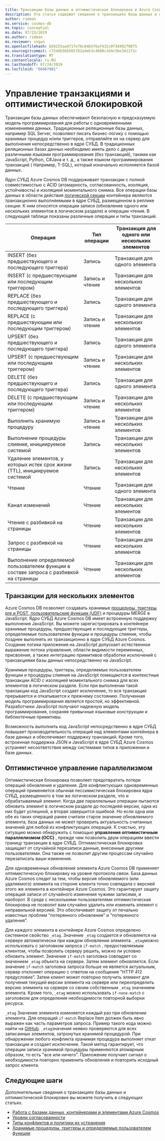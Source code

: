 ```yaml
---
title: Транзакции базы данных и оптимистическая блокировка в Azure Cosmos DB
description: Эта статья содержит сведения о транзакциях базы данных и оптимистической блокировке в Azure Cosmos DB
author: rimman
ms.service: cosmos-db
ms.topic: conceptual
ms.date: 07/23/2019
ms.author: rimman
ms.reviewer: sngun
ms.openlocfilehash: b58255aa471fe78c84b5f6a7432c0f3d402f0875
ms.sourcegitcommit: c72ddb56b5657b2adeb3c4608c3d4c56e3421f2c
ms.translationtype: MT
ms.contentlocale: ru-RU
ms.lasthandoff: 07/24/2019
ms.locfileid: "68467901"
---
```

# <a name="transactions-and-optimistic-concurrency-control"></a>Управление транзакциями и оптимистической блокировкой

Транзакции базы данных обеспечивают безопасную и предсказуемую модель программирования для работы с одновременными изменениями данных. Традиционные реляционные базы данных, например SQL Server, позволяют писать бизнес-логику с помощью хранимых процедур и/или триггеров, отправляйте их на сервер для выполнения непосредственно в ядре СУБД. В традиционных реляционных базах данных необходимо иметь дело с двумя различными языками программирования (без транзакций), такими как JavaScript, Python, C#Java и т. д., а также языком программирования транзакций ( Например, T-SQL), который изначально исполняется базой данных.

Ядро СУБД Azure Cosmos DB поддерживает транзакции с полной совместимостью с ACID (атомарность, согласованность, изоляция, устойчивость) и изоляцией моментального снимка. Все операции базы данных в области действия [логической секции](partition-data.md) контейнера являются транзакционно выполняемыми в ядре СУБД, размещенном в реплике секции. К ним относятся операции записи (обновление одного или нескольких элементов в логическом разделе) и операции чтения. В следующей таблице показаны различные операции и типы транзакций.

| **Операция**  | **Тип операции** | **Транзакция для одного или нескольких элементов** |
|---------|---------|---------|
| INSERT (без предшествующего и последующего триггера) | Запись | Транзакция для одного элемента |
| INSERT (с предшествующим или последующим триггером) | Запись и чтение | Транзакции для нескольких элементов |
| REPLACE (без предшествующего и последующего триггера) | Запись | Транзакция для одного элемента |
| REPLACE (с предшествующим или последующим триггером) | Запись и чтение | Транзакции для нескольких элементов |
| UPSERT (без предшествующего и последующего триггера) | Запись | Транзакция для одного элемента |
| UPSERT (с предшествующим или последующим триггером) | Запись и чтение | Транзакции для нескольких элементов |
| DELETE (без предшествующего и последующего триггера) | Запись | Транзакция для одного элемента |
| DELETE (с предшествующим или последующим триггером) | Запись и чтение | Транзакции для нескольких элементов |
| Выполнить хранимую процедуру | Запись и чтение | Транзакции для нескольких элементов |
| Выполнение процедуры слияния, инициируемое системой | Запись | Транзакции для нескольких элементов |
| Удаление элементов, у которых истек срок жизни (TTL), инициируемое системой | Запись | Транзакции для нескольких элементов |
| Чтение | Чтение | Транзакция для одного элемента |
| Канал изменений | Чтение | Транзакции для нескольких элементов |
| Чтение с разбивкой на страницы | Чтение | Транзакции для нескольких элементов |
| Запрос с разбивкой на страницы | Чтение | Транзакции для нескольких элементов |
| Выполнение определяемой пользователем функции в составе запроса с разбивкой на страницы | Чтение | Транзакции для нескольких элементов |

## <a name="multi-item-transactions"></a>Транзакции для нескольких элементов

Azure Cosmos DB позволяет создавать хранимые [процедуры, триггеры pre и POST, пользовательские функции (UDF)](stored-procedures-triggers-udfs.md) и процедуры MERGE в JavaScript. Ядро СУБД Azure Cosmos DB имеет встроенную поддержку выполнения JavaScript. Вы можете зарегистрировать в контейнере хранимые процедуры, предшествующие и последующие триггеры, определяемые пользователем функции и процедуры слияния, чтобы позднее выполнять их транзакционно в ядре СУБД Azure Cosmos. Создание логики приложения на JavaScript допускает естественное выражение потока управления, области видимости переменных, присвоения, а также интеграцию примитивов обработки исключений с транзакциями базы данных непосредственно на JavaScript.

Хранимые процедуры, триггеры, определяемые пользователем функции и процедуры слияния на JavaScript помещаются в контекстные транзакции ACID с изоляцией моментального снимка для всех элементов в логическом разделе. Если при выполнении такой транзакции код JavaScript создает исключение, то вся транзакция прерывается и откатывается к прежнему состоянию. Полученная модель программирования является простой, но эффективной. Разработчики JavaScript получают надежную модель программирования, сохраняя привычные языковые конструкции и библиотечные примитивы.

Возможность выполнить код JavaScript непосредственно в ядре СУБД повышает производительность операций над элементами контейнера в базе данных и обеспечивает поддержку транзакций. Кроме того, встроенная поддержка JSON и JavaScript в ядре СУБД Azure Cosmos устраняет несоответствия между системами типов в приложении и базе данных.

## <a name="optimistic-concurrency-control"></a>Оптимистичное управление параллелизмом 

Оптимистическая блокировка позволяет предотвратить потери операций обновления и удаления. Для конфликтующих одновременных операций применяется обычная пессимистическая блокировка ядра СУБД, размещенного в том же логическом разделе, что и обрабатываемый элемент. Когда две параллельные операции пытаются обновить элемент в логическом разделе до последней версии, одна из них будет успешной, а вторая завершится ошибкой. Но если одна или обе из таких операций ранее считали старое значение обновляемого элемента, база данных не может проверить актуальность считанных значений для любой из конфликтующих операций. К счастью, эту ситуацию можно обнаружить с помощью **управления оптимистичным параллелизмом (OCC)** , прежде чем позволить двум операциям ввести границу транзакции в ядре СУБД. Оптимистическая блокировка защищает от случайной перезаписи данные, внесенные другими пользователями. Она также не позволит другим процессам случайно перезаписать ваши изменения.

Для одновременных обновлений элемента Azure Cosmos DB применяет оптимистическую блокировку на уровне протокола связи. База данных Azure Cosmos следит за тем, чтобы версия обновляемого (или удаляемого) элемента на стороне клиента точно совпадала с версией этого же элемента в контейнере Azure Cosmos. Это гарантирует защиту операций записи от случайного изменения чужими записями, и наоборот. В среде с несколькими пользователями оптимистическая блокировка не позволит вам случайно удалить или изменить элемент с неправильной версией. Это обеспечивает защиту от печально известных проблем "потерянного обновления" и "потерянного удаления".

Для каждого элемента в контейнере Azure Cosmos определено системное свойство `_etag`. Значение `_etag` создается и обновляется на сервере автоматически при каждом обновлении элемента. `_etag`можно использовать с заголовком запроса `if-match` , предоставляемым клиентом, чтобы позволить серверу решить, можно ли условно обновить элемент. Значение `if-match` заголовка совпадает со значением `_etag` объекта на сервере. Затем элемент обновляется. Если значение `if-match` заголовка запроса больше не является актуальным, сервер отклоняет операцию с ответом на сообщение "HTTP 412 предусловие". Затем клиент может повторно получить элемент для получения текущей версии элемента на сервере или переопределить версию элемента на сервере со своим собственным `_etag` значением элемента. Кроме того, `_etag` можно использовать `if-none-match` с заголовком для определения необходимости повторной выборки ресурса. 

`_etag` Значение элемента изменяется каждый раз при обновлении элемента. Для операций `if-match` Replace Item должен быть явно выражен как часть параметров запроса. Пример такого кода можно найти на [GitHub](https://github.com/Azure/azure-documentdb-dotnet/blob/master/samples/code-samples/DocumentManagement/Program.cs#L398-L446). `_etag`значения неявно проверяются для всех записанных элементов, затронутых хранимой процедурой. При обнаружении любого конфликта хранимая процедура выполняет откат транзакции и создает исключение. Такой метод гарантирует, что операции записи хранимой процедуры применяются атомарным образом, то есть "все или ничего". Приложение получает сигнал о необходимости повторно применить обновления и повторить исходный запрос клиента.

## <a name="next-steps"></a>Следующие шаги

Дополнительные сведения о транзакциях базы данных и оптимистической блокировке вы можете получить в следующих статьях.

- [Работа с базами данных, контейнерами и элементами Azure Cosmos](databases-containers-items.md)
- [Уровни согласованности](consistency-levels.md)
- [Типы конфликтов и политики их устранения](conflict-resolution-policies.md)
- [Хранимые процедуры, триггеры и определяемые пользователем функции](stored-procedures-triggers-udfs.md)
